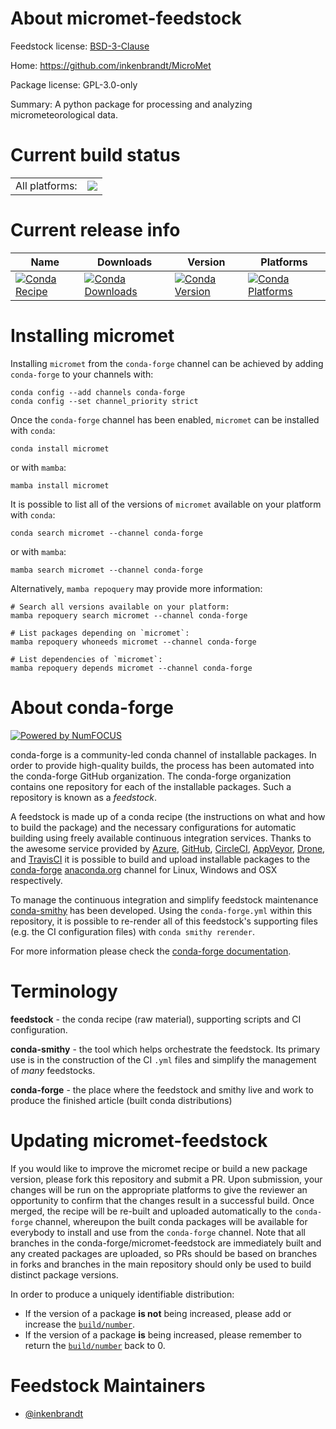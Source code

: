 About micromet-feedstock
========================

Feedstock license: [BSD-3-Clause](https://github.com/conda-forge/micromet-feedstock/blob/main/LICENSE.txt)

Home: https://github.com/inkenbrandt/MicroMet

Package license: GPL-3.0-only

Summary: A python package for processing and analyzing micrometeorological data.

Current build status
====================


<table><tr><td>All platforms:</td>
    <td>
      <a href="https://dev.azure.com/conda-forge/feedstock-builds/_build/latest?definitionId=25590&branchName=main">
        <img src="https://dev.azure.com/conda-forge/feedstock-builds/_apis/build/status/micromet-feedstock?branchName=main">
      </a>
    </td>
  </tr>
</table>

Current release info
====================

| Name | Downloads | Version | Platforms |
| --- | --- | --- | --- |
| [![Conda Recipe](https://img.shields.io/badge/recipe-micromet-green.svg)](https://anaconda.org/conda-forge/micromet) | [![Conda Downloads](https://img.shields.io/conda/dn/conda-forge/micromet.svg)](https://anaconda.org/conda-forge/micromet) | [![Conda Version](https://img.shields.io/conda/vn/conda-forge/micromet.svg)](https://anaconda.org/conda-forge/micromet) | [![Conda Platforms](https://img.shields.io/conda/pn/conda-forge/micromet.svg)](https://anaconda.org/conda-forge/micromet) |

Installing micromet
===================

Installing `micromet` from the `conda-forge` channel can be achieved by adding `conda-forge` to your channels with:

```
conda config --add channels conda-forge
conda config --set channel_priority strict
```

Once the `conda-forge` channel has been enabled, `micromet` can be installed with `conda`:

```
conda install micromet
```

or with `mamba`:

```
mamba install micromet
```

It is possible to list all of the versions of `micromet` available on your platform with `conda`:

```
conda search micromet --channel conda-forge
```

or with `mamba`:

```
mamba search micromet --channel conda-forge
```

Alternatively, `mamba repoquery` may provide more information:

```
# Search all versions available on your platform:
mamba repoquery search micromet --channel conda-forge

# List packages depending on `micromet`:
mamba repoquery whoneeds micromet --channel conda-forge

# List dependencies of `micromet`:
mamba repoquery depends micromet --channel conda-forge
```


About conda-forge
=================

[![Powered by
NumFOCUS](https://img.shields.io/badge/powered%20by-NumFOCUS-orange.svg?style=flat&colorA=E1523D&colorB=007D8A)](https://numfocus.org)

conda-forge is a community-led conda channel of installable packages.
In order to provide high-quality builds, the process has been automated into the
conda-forge GitHub organization. The conda-forge organization contains one repository
for each of the installable packages. Such a repository is known as a *feedstock*.

A feedstock is made up of a conda recipe (the instructions on what and how to build
the package) and the necessary configurations for automatic building using freely
available continuous integration services. Thanks to the awesome service provided by
[Azure](https://azure.microsoft.com/en-us/services/devops/), [GitHub](https://github.com/),
[CircleCI](https://circleci.com/), [AppVeyor](https://www.appveyor.com/),
[Drone](https://cloud.drone.io/welcome), and [TravisCI](https://travis-ci.com/)
it is possible to build and upload installable packages to the
[conda-forge](https://anaconda.org/conda-forge) [anaconda.org](https://anaconda.org/)
channel for Linux, Windows and OSX respectively.

To manage the continuous integration and simplify feedstock maintenance
[conda-smithy](https://github.com/conda-forge/conda-smithy) has been developed.
Using the ``conda-forge.yml`` within this repository, it is possible to re-render all of
this feedstock's supporting files (e.g. the CI configuration files) with ``conda smithy rerender``.

For more information please check the [conda-forge documentation](https://conda-forge.org/docs/).

Terminology
===========

**feedstock** - the conda recipe (raw material), supporting scripts and CI configuration.

**conda-smithy** - the tool which helps orchestrate the feedstock.
                   Its primary use is in the construction of the CI ``.yml`` files
                   and simplify the management of *many* feedstocks.

**conda-forge** - the place where the feedstock and smithy live and work to
                  produce the finished article (built conda distributions)


Updating micromet-feedstock
===========================

If you would like to improve the micromet recipe or build a new
package version, please fork this repository and submit a PR. Upon submission,
your changes will be run on the appropriate platforms to give the reviewer an
opportunity to confirm that the changes result in a successful build. Once
merged, the recipe will be re-built and uploaded automatically to the
`conda-forge` channel, whereupon the built conda packages will be available for
everybody to install and use from the `conda-forge` channel.
Note that all branches in the conda-forge/micromet-feedstock are
immediately built and any created packages are uploaded, so PRs should be based
on branches in forks and branches in the main repository should only be used to
build distinct package versions.

In order to produce a uniquely identifiable distribution:
 * If the version of a package **is not** being increased, please add or increase
   the [``build/number``](https://docs.conda.io/projects/conda-build/en/latest/resources/define-metadata.html#build-number-and-string).
 * If the version of a package **is** being increased, please remember to return
   the [``build/number``](https://docs.conda.io/projects/conda-build/en/latest/resources/define-metadata.html#build-number-and-string)
   back to 0.

Feedstock Maintainers
=====================

* [@inkenbrandt](https://github.com/inkenbrandt/)


